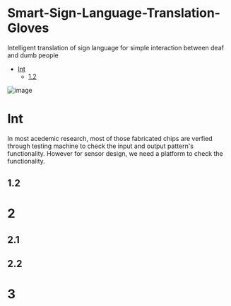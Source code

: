 # Smart-Sign-Language-Translation-Gloves
Intelligent translation of sign language for simple interaction between deaf and dumb people
- [Int](#Int)
    - [1.2](#1.2)
    
![image](http://https://github.com/mk997630105/Smart-Sign-Language-Translation-Gloves/u=1637230915,1149682195&fm=214&gp=0.jpg)
# Int
In most acedemic research, most of those fabricated chips are verfied through testing machine to check the input and output pattern's functionality. However for sensor design, we need a platform to check the functionality.
## 1.2
# 2
## 2.1
## 2.2
# 3
